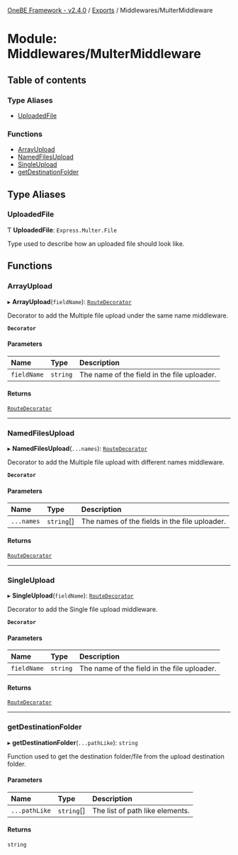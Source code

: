 [OneBE Framework - v2.4.0](../README.md) / [Exports](../modules.md) / Middlewares/MulterMiddleware

# Module: Middlewares/MulterMiddleware

## Table of contents

### Type Aliases

- [UploadedFile](Middlewares_MulterMiddleware.md#uploadedfile)

### Functions

- [ArrayUpload](Middlewares_MulterMiddleware.md#arrayupload)
- [NamedFilesUpload](Middlewares_MulterMiddleware.md#namedfilesupload)
- [SingleUpload](Middlewares_MulterMiddleware.md#singleupload)
- [getDestinationFolder](Middlewares_MulterMiddleware.md#getdestinationfolder)

## Type Aliases

### UploadedFile

Ƭ **UploadedFile**: `Express.Multer.File`

Type used to describe how an uploaded file should look like.

## Functions

### ArrayUpload

▸ **ArrayUpload**(`fieldName`): [`RouteDecorator`](Router_RouteTypes.md#routedecorator)

Decorator to add the Multiple file upload under the same name middleware.

**`Decorator`**

#### Parameters

| Name | Type | Description |
| :------ | :------ | :------ |
| `fieldName` | `string` | The name of the field in the file uploader. |

#### Returns

[`RouteDecorator`](Router_RouteTypes.md#routedecorator)

___

### NamedFilesUpload

▸ **NamedFilesUpload**(`...names`): [`RouteDecorator`](Router_RouteTypes.md#routedecorator)

Decorator to add the Multiple file upload with different names middleware.

**`Decorator`**

#### Parameters

| Name | Type | Description |
| :------ | :------ | :------ |
| `...names` | `string`[] | The names of the fields in the file uploader. |

#### Returns

[`RouteDecorator`](Router_RouteTypes.md#routedecorator)

___

### SingleUpload

▸ **SingleUpload**(`fieldName`): [`RouteDecorator`](Router_RouteTypes.md#routedecorator)

Decorator to add the Single file upload middleware.

**`Decorator`**

#### Parameters

| Name | Type | Description |
| :------ | :------ | :------ |
| `fieldName` | `string` | The name of the field in the file uploader. |

#### Returns

[`RouteDecorator`](Router_RouteTypes.md#routedecorator)

___

### getDestinationFolder

▸ **getDestinationFolder**(`...pathLike`): `string`

Function used to get the destination folder/file from the upload destination folder.

#### Parameters

| Name | Type | Description |
| :------ | :------ | :------ |
| `...pathLike` | `string`[] | The list of path like elements. |

#### Returns

`string`
